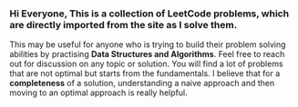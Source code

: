 ### Hi Everyone, This is a collection of LeetCode problems, which are directly imported from the site as I solve them. 

This may be useful for anyone who is trying to build their problem solving abilities by practising **Data Structures and Algorithms**. Feel free to reach out for discussion on any topic or solution.
You will find a lot of problems that are not optimal but starts from the fundamentals. I believe that for a **completeness** of a solution, understanding a naive approach and then moving to an optimal approach is really helpful.
